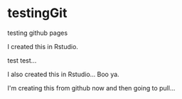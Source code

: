 # testingGit
testing github pages

I created this in Rstudio.

test test...

I also created this in Rstudio... Boo ya.

I'm creating this from github now and then going to pull...
